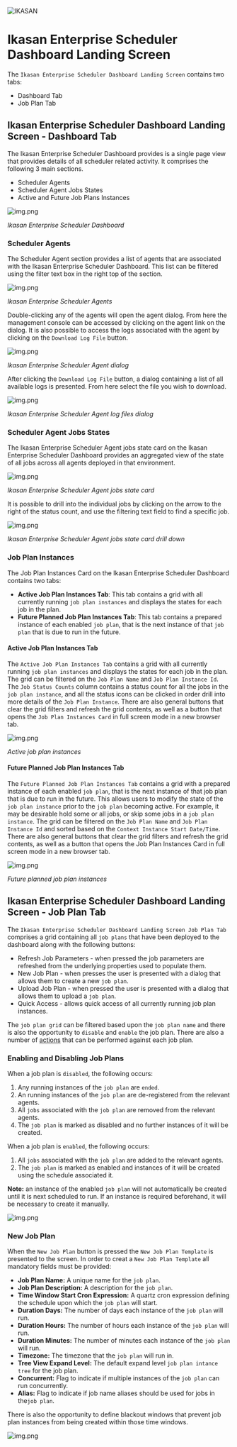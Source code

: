 ![IKASAN](../../../developer/docs/quickstart-images/Ikasan-title-transparent.png)

# Ikasan Enterprise Scheduler Dashboard Landing Screen
The `Ikasan Enterprise Scheduler Dashboard Landing Screen` contains two tabs:
- Dashboard Tab
- Job Plan Tab

## Ikasan Enterprise Scheduler Dashboard Landing Screen - Dashboard Tab
The Ikasan Enterprise Scheduler Dashboard provides is a single page view that provides details of all scheduler related activity. 
It comprises the following 3 main sections.
- Scheduler Agents
- Scheduler Agent Jobs States
- Active and Future Job Plans Instances

![img.png](../../images/scheduler-dashboard-view-active-instances.png)

*Ikasan Enterprise Scheduler Dashboard*

### Scheduler Agents
The Scheduler Agent section provides a list of agents that are associated with the Ikasan Enterprise Scheduler Dashboard. This list can be
filtered using the filter text box in the right top of the section.

![img.png](../../images/agent-card.png)

*Ikasan Enterprise Scheduler Agents*

Double-clicking any of the agents will open the agent dialog. From here the management console can be accessed by clicking on the
agent link on the dialog. It is also possible to access the logs associated with the agent by clicking on the `Download Log File` button.

![img.png](../../images/scheduler-dashboard-view-agent-details.png)

*Ikasan Enterprise Scheduler Agent dialog*

After clicking the `Download Log File` button, a dialog containing a list of all available logs is presented. From here select the
file you wish to download.

![img.png](../../images/scheduler-dashboard-view-agent-details-logs.png)

*Ikasan Enterprise Scheduler Agent log files dialog*

### Scheduler Agent Jobs States

The Ikasan Enterprise Scheduler Agent jobs state card on the Ikasan Enterprise Scheduler Dashboard provides an aggregated view
of the state of all jobs across all agents deployed in that environment.

![img.png](../../images/agent-job-state-card.png)

*Ikasan Enterprise Scheduler Agent jobs state card*

It is possible to drill into the individual jobs by clicking on the arrow to the right of the status count, and use the filtering
text field to find a specific job.

![img.png](../../images/agent-job-state-card-drill-down.png)

*Ikasan Enterprise Scheduler Agent jobs state card drill down*

### Job Plan Instances
The Job Plan Instances Card on the Ikasan Enterprise Scheduler Dashboard contains two tabs:
- **Active Job Plan Instances Tab**: This tab contains a grid with all currently running `job plan instances` and displays the states for each job in the plan.
- **Future Planned Job Plan Instances Tab**: This tab contains a prepared instance of each enabled `job plan`, that is the next instance of that `job plan` that is due to run in the future.

#### Active Job Plan Instances Tab
The `Active Job Plan Instances Tab` contains a grid with all currently running `job plan instances` and displays the states 
for each job in the plan. The grid can be filtered on the `Job Plan Name` and `Job Plan Instance Id`. The `Job Status Counts` 
column contains a status count for all the jobs in the `job plan instance`, and all the status icons can be clicked in
order drill into more details of the `Job Plan Instance`. There are also general buttons that clear the grid filters and refresh
the grid contents, as well as a button that opens the `Job Plan Instances Card` in full screen mode in a new browser tab.

![img.png](../../images/active-job-plans.png)

*Active job plan instances*

#### Future Planned Job Plan Instances Tab

The `Future Planned Job Plan Instances Tab` contains a grid with a prepared instance of each enabled `job plan`, that is the next 
instance of that job plan that is due to run in the future. This allows users to modify the state of the `job plan instance`
prior to the `job plan` becoming active. For example, it may be desirable hold some or all jobs, or skip some jobs in a `job plan instance`.
The grid can be filtered on the `Job Plan Name` and `Job Plan Instance Id` and sorted based on 
the `Context Instance Start Date/Time`. There are also general buttons that clear the grid filters and refresh
the grid contents, as well as a button that opens the Job Plan Instances Card in full screen mode in a new browser tab.

![img.png](../../images/future-planned-job-plan-instances.png)

*Future planned job plan instances*

## Ikasan Enterprise Scheduler Dashboard Landing Screen - Job Plan Tab
The `Ikasan Enterprise Scheduler Dashboard Landing Screen Job Plan Tab` comprises a grid containing all `job plans` that
have been deployed to the dashboard along with the following buttons:
- Refresh Job Parameters - when pressed the job parameters are refreshed from the underlying properties used to populate them.
- New Job Plan - when presses the user is presented with a dialog that allows them to create a new `job plan`.
- Upload Job Plan - when pressed the user is presented with a dialog that allows them to upload a `job plan`.
- Quick Access - allows quick access of all currently running job plan instances.

The `job plan grid` can be filtered based upon the `job plan name` and there is also the opportunity to `disable` and `enable` the 
job plan. There are also a number of [actions](./job-plans/job-plan-actions.md) that can be performed against each job plan.

### Enabling and Disabling Job Plans
When a job plan is `disabled`, the following occurs:
1. Any running instances of the `job plan` are `ended`.
2. An running instances of the `job plan` are de-registered from the relevant agents.
3. All `jobs` associated with the `job plan` are removed from the relevant agents.
4. The `job plan` is marked as disabled and no further instances of it will be created.

When a job plan is `enabled`, the following occurs:
1. All `jobs` associated with the `job plan` are added to the relevant agents.
2. The `job plan` is marked as enabled and instances of it will be created using the schedule associated it.

**Note:** an instance of the enabled `job plan` will not automatically be created until it is next scheduled to run. If 
an instance is required beforehand, it will be necessary to create it manually. 

![img.png](../../images/scheduler-dashboard-job-plan-tab.png)

### New Job Plan
When the `New Job Plan` button is pressed the `New Job Plan Template` is presented to the screen. In order to creat a
`New Job Plan Template` all mandatory fields must be provided:
- **Job Plan Name:** A unique name for the `job plan`.
- **Job Plan Description:** A description for the `job plan`.
- **Time Window Start Cron Expression:** A quartz cron expression defining the schedule upon which the `job plan` will start.
- **Duration Days:** The number of days each instance of the `job plan` will run.
- **Duration Hours:** The number of hours each instance of the `job plan` will run.
- **Duration Minutes:** The number of minutes each instance of the `job plan` will run.
- **Timezone:** The timezone that the `job plan` will run in.
- **Tree View Expand Level:** The default expand level `job plan intance tree` for the job plan.
- **Concurrent:** Flag to indicate if multiple instances of the `job plan` can run concurrently.
- **Alias:** Flag to indicate if job name aliases should be  used for jobs in the`job plan`.

There is also the opportunity to define blackout windows that prevent job plan instances from being created within those time windows.   

![img.png](../../images/new-job-plan-template.png)




